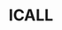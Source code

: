 ---
word: "true"

types: "word"

title: "ICALL"
enwords: "International Conference on Arabic Language and Literature"
arabic: "المؤتمر الدولي للغة العربية وآدابها"
categories: "General"
enlexicons: "I"
arlexicons: "ء"
citations: "http://icall.event.upi.edu/"
sources: "http://icall.event.upi.edu/"
translators: "Tarek Oraby"
Authors: "Tarek Oraby"
---